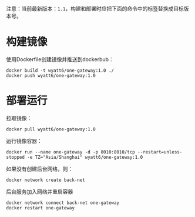 注意：当前最新版本：`1.1`，构建和部署时应把下面的命令中的标签替换成目标版本号。

# 构建镜像

使用Dockerfile创建镜像并推送到dockerbub：

```shell
docker build -t wyatt6/one-gateway:1.0 ./
docker push wyatt6/one-gateway:1.0
```

# 部署运行

拉取镜像：

```shell
docker pull wyatt6/one-gateway:1.0
```

运行镜像容器：

```shell
docker run --name one-gateway -d -p 8010:8010/tcp --restart=unless-stopped -e TZ="Asia/Shanghai" wyatt6/one-gateway:1.0
```

如果没有创建后台网络，则：

```shell
docker network create back-net
```

后台服务加入网络并重启容器

```shell
docker network connect back-net one-gateway
docker restart one-gateway
```

